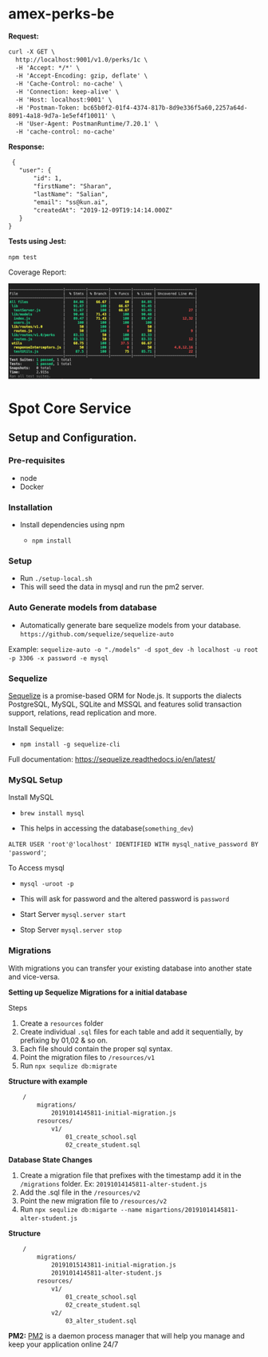 # amex-perks-be

**Request:**
```
curl -X GET \
  http://localhost:9001/v1.0/perks/1c \
  -H 'Accept: */*' \
  -H 'Accept-Encoding: gzip, deflate' \
  -H 'Cache-Control: no-cache' \
  -H 'Connection: keep-alive' \
  -H 'Host: localhost:9001' \
  -H 'Postman-Token: bc65b0f2-01f4-4374-817b-8d9e336f5a60,2257a64d-8091-4a18-9d7a-1e5ef4f10011' \
  -H 'User-Agent: PostmanRuntime/7.20.1' \
  -H 'cache-control: no-cache'
```

  **Response:**
 ```
  {
    "user": {
        "id": 1,
        "firstName": "Sharan",
        "lastName": "Salian",
        "email": "ss@kun.ai",
        "createdAt": "2019-12-09T19:14:14.000Z"
    }
}
```

**Tests using Jest:** 

`npm test`

Coverage Report:

![Coverage Report](images/template-test-case.png)

# Spot Core Service

## Setup and Configuration. 

### Pre-requisites

* node
* Docker

### Installation

* Install dependencies using npm

    - ```npm install```


### Setup
 
- Run ``` ./setup-local.sh ```
- This will seed the data in mysql and run the pm2 server. 


### Auto Generate models from database

- Automatically generate bare sequelize models from your database.
`https://github.com/sequelize/sequelize-auto`

Example:
`sequelize-auto -o "./models" -d spot_dev -h localhost -u root -p 3306 -x password -e mysql`


### Sequelize 
[Sequelize](https://sequelize.readthedocs.io/en/latest/) is a promise-based ORM for Node.js. It supports the dialects PostgreSQL, MySQL, SQLite and MSSQL and features solid transaction support, relations, read replication and more.

Install Sequelize:

- `npm install -g sequelize-cli`

Full documentation: https://sequelize.readthedocs.io/en/latest/


### MySQL Setup

Install MySQL

- `brew install mysql`

- This helps in accessing the database(`something_dev`)

`ALTER USER 'root'@'localhost' IDENTIFIED WITH mysql_native_password BY 'password'`;

To Access mysql
- `mysql -uroot -p` 
- This will ask for password and the altered password is `password`

- Start Server
`mysql.server start`

- Stop Server
`mysql.server stop`


### Migrations
With migrations you can transfer your existing database into another state and vice-versa.

**Setting up Sequelize Migrations for a initial database**

Steps

1. Create a `resources` folder
2. Create individual `.sql` files for each table and add it sequentially, by prefixing by 01,02 & so on.
3. Each file should contain the proper sql syntax. 
4. Point the migration files to `/resources/v1`
5. Run `npx sequlize db:migrate`

**Structure with example**

```
    /
        migrations/
            20191014145811-initial-migration.js
        resources/
            v1/
                01_create_school.sql
                02_create_student.sql
```
    
**Database State Changes**

1. Create a migration file that prefixes with the timestamp add it in the `/migrations` folder. Ex: `20191014145811-alter-student.js`
2. Add the .sql file in the `/resources/v2` 
3. Point the new migration file to `/resources/v2`
4. Run `npx sequlize db:migarte --name migartions/20191014145811-alter-student.js`

**Structure**
 
```
    /
        migrations/
            20191015143811-initial-migration.js
            20191014145811-alter-student.js
        resources/
            v1/
                01_create_school.sql
                02_create_student.sql
            v2/
                03_alter_student.sql    

```

**PM2:** 
[PM2](https://pm2.keymetrics.io/) is a daemon process manager that will help you manage and keep your application online 24/7


